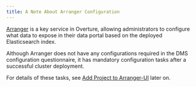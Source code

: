 ```yaml
---
title: A Note About Arranger Configuration
---
```


[Arranger]((../../../../../arranger)) is a key service in Overture, allowing administrators to configure what data to expose in their data portal based on the deployed Elasticsearch index.

Although Arranger does not have any configurations required in the DMS configuration questionnaire, it has mandatory configuration tasks after a successful cluster deployment.

For details of these tasks, see [Add Project to Arranger-UI](../../deploy-and-verify/arranger-ui) later on.
